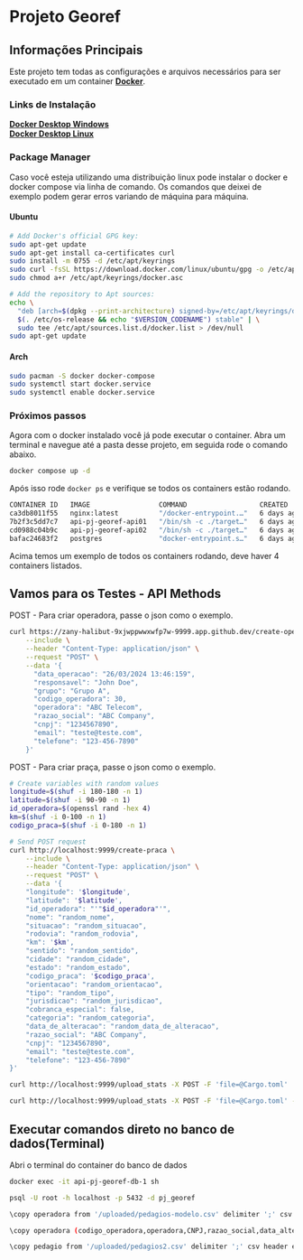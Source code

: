 # Projeto Georef

## Informações Principais
Este projeto tem todas as configurações e arquivos necessários para ser executado em um container **[Docker](https://www.docker.com/)**.

### Links de Instalação
**[Docker Desktop Windows](https://docs.docker.com/desktop/install/windows-install/)** <br>
**[Docker Desktop Linux](https://docs.docker.com/desktop/install/linux-install/)**

### Package Manager
Caso você esteja utilizando uma distribuição linux pode instalar o docker e docker compose via linha de comando.
Os comandos que deixei de exemplo podem gerar erros variando de máquina para máquina.

#### Ubuntu
```bash
# Add Docker's official GPG key:
sudo apt-get update
sudo apt-get install ca-certificates curl
sudo install -m 0755 -d /etc/apt/keyrings
sudo curl -fsSL https://download.docker.com/linux/ubuntu/gpg -o /etc/apt/keyrings/docker.asc
sudo chmod a+r /etc/apt/keyrings/docker.asc

# Add the repository to Apt sources:
echo \
  "deb [arch=$(dpkg --print-architecture) signed-by=/etc/apt/keyrings/docker.asc] https://download.docker.com/linux/ubuntu \
  $(. /etc/os-release && echo "$VERSION_CODENAME") stable" | \
  sudo tee /etc/apt/sources.list.d/docker.list > /dev/null
sudo apt-get update
```

#### Arch
```bash
sudo pacman -S docker docker-compose
sudo systemctl start docker.service
sudo systemctl enable docker.service
```

### Próximos passos
Agora com o docker instalado você já pode executar o container.
Abra um terminal e navegue até a pasta desse projeto, em seguida rode o comando abaixo.

```bash
docker compose up -d
```

Após isso rode ```docker ps``` e verifique se todos os containers estão rodando.
```bash
CONTAINER ID   IMAGE                 COMMAND                  CREATED      STATUS                    PORTS     NAMES
ca3db8011f55   nginx:latest          "/docker-entrypoint.…"   6 days ago   Up 38 seconds                       api-pj-georef-nginx-1
7b2f3c5dd7c7   api-pj-georef-api01   "/bin/sh -c ./target…"   6 days ago   Up 39 seconds                       api-pj-georef-api01-1
cd0988c04b9c   api-pj-georef-api02   "/bin/sh -c ./target…"   6 days ago   Up 39 seconds                       api-pj-georef-api02-1
bafac24683f2   postgres              "docker-entrypoint.s…"   6 days ago   Up 39 seconds (healthy)             api-pj-georef-db-1
```
Acima temos um exemplo de todos os containers rodando, deve haver 4 containers listados.

## Vamos para os Testes - API Methods
POST - Para criar operadora, passe o json como o exemplo.
```bash
curl https://zany-halibut-9xjwppwwxwfp7w-9999.app.github.dev/create-operadora \
    --include \
    --header "Content-Type: application/json" \
    --request "POST" \
    --data '{
      "data_operacao": "26/03/2024 13:46:159",
      "responsavel": "John Doe",
      "grupo": "Grupo A",
      "codigo_operadora": 30,
      "operadora": "ABC Telecom",
      "razao_social": "ABC Company",
      "cnpj": "1234567890",
      "email": "teste@teste.com",
      "telefone": "123-456-7890"
    }'
```

POST - Para criar praça, passe o json como o exemplo.
```bash
# Create variables with random values
longitude=$(shuf -i 180-180 -n 1)
latitude=$(shuf -i 90-90 -n 1)
id_operadora=$(openssl rand -hex 4)
km=$(shuf -i 0-100 -n 1)
codigo_praca=$(shuf -i 0-180 -n 1)

# Send POST request
curl http://localhost:9999/create-praca \
    --include \
    --header "Content-Type: application/json" \
    --request "POST" \
    --data '{
    "longitude": '$longitude',
    "latitude": '$latitude',
    "id_operadora": "'"$id_operadora"'",
    "nome": "random_nome",
    "situacao": "random_situacao",
    "rodovia": "random_rodovia",
    "km": '$km',
    "sentido": "random_sentido",
    "cidade": "random_cidade",
    "estado": "random_estado",
    "codigo_praca": '$codigo_praca',
    "orientacao": "random_orientacao",
    "tipo": "random_tipo",
    "jurisdicao": "random_jurisdicao",
    "cobranca_especial": false,
    "categoria": "random_categoria",
    "data_de_alteracao": "random_data_de_alteracao",
    "razao_social": "ABC Company",
    "cnpj": "1234567890",
    "email": "teste@teste.com",
    "telefone": "123-456-7890"
}'
```

```bash
curl http://localhost:9999/upload_stats -X POST -F 'file=@Cargo.toml'
```

```bash
curl http://localhost:9999/upload_stats -X POST -F 'file=@Cargo.toml' -F 'layout=advanced'
```

## Executar comandos direto no banco de dados(Terminal)

Abri o terminal do container do banco de dados
```bash
docker exec -it api-pj-georef-db-1 sh
```

```bash
psql -U root -h localhost -p 5432 -d pj_georef
```

```bash
\copy operadora from '/uploaded/pedagios-modelo.csv' delimiter ';' csv header;
```

```bash
\copy operadora (codigo_operadora,operadora,CNPJ,razao_social,data_alteracao,email,telefone,grupo,responsavel) from '/uploaded/operadora.csv' delimiter ';' csv header encoding 'ISO88599';
```

```bash
\copy pedagio from '/uploaded/pedagios2.csv' delimiter ';' csv header encoding 'ISO88599';
```